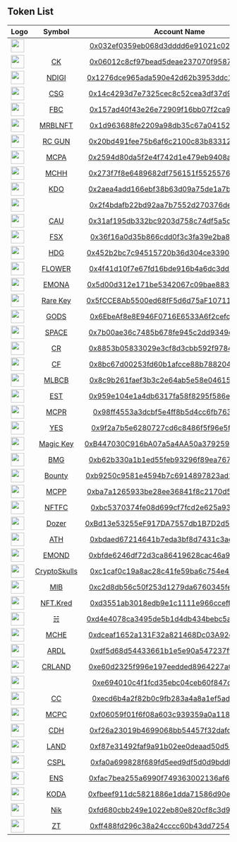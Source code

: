 ## Token List
<!-- token_list_start -->
|   Logo    | Symbol      | Account Name |
| ----------- |:------------:|:------------:|
|  <img src="https://etherscan.io/images/main/empty-token.png" width=30 />  | [](https://github.com/eager7/eth_tokens/blob/master/nft/0x032ef0359eb068d3dddd6e91021c02f397afce5a/token.json) | [0x032ef0359eb068d3dddd6e91021c02f397afce5a](https://etherscan.io/address/0x032ef0359eb068d3dddd6e91021c02f397afce5a) |
|  <img src="https://etherscan.io/token/images/cryptokitties_28.png?v=1" width=30 />  | [CK](https://github.com/eager7/eth_tokens/blob/master/nft/0x06012c8cf97bead5deae237070f9587f8e7a266d/token.json) | [0x06012c8cf97bead5deae237070f9587f8e7a266d](https://etherscan.io/address/0x06012c8cf97bead5deae237070f9587f8e7a266d) |
|  <img src="https://etherscan.io/token/images/neon_28.png" width=30 />  | [NDIGI](https://github.com/eager7/eth_tokens/blob/master/nft/0x1276dce965ada590e42d62b3953ddc1ddceb0392/token.json) | [0x1276dce965ada590e42d62b3953ddc1ddceb0392](https://etherscan.io/address/0x1276dce965ada590e42d62b3953ddc1ddceb0392) |
|  <img src="https://etherscan.io/images/main/empty-token.png" width=30 />  | [CSG](https://github.com/eager7/eth_tokens/blob/master/nft/0x14c4293d7e7325cec8c52cea3df37d91aa9cc7b6/token.json) | [0x14c4293d7e7325cec8c52cea3df37d91aa9cc7b6](https://etherscan.io/address/0x14c4293d7e7325cec8c52cea3df37d91aa9cc7b6) |
|  <img src="https://etherscan.io/token/images/footbattle_128.png" width=30 />  | [FBC](https://github.com/eager7/eth_tokens/blob/master/nft/0x157ad40f43e26e72909f16bb07f2ca97466df849/token.json) | [0x157ad40f43e26e72909f16bb07f2ca97466df849](https://etherscan.io/address/0x157ad40f43e26e72909f16bb07f2ca97466df849) |
|  <img src="https://etherscan.io/token/images/marblecards_28.png?v=1" width=30 />  | [MRBLNFT](https://github.com/eager7/eth_tokens/blob/master/nft/0x1d963688fe2209a98db35c67a041524822cf04ff/token.json) | [0x1d963688fe2209a98db35c67a041524822cf04ff](https://etherscan.io/address/0x1d963688fe2209a98db35c67a041524822cf04ff) |
|  <img src="https://etherscan.io/token/images/realityclash_28.png" width=30 />  | [RC GUN](https://github.com/eager7/eth_tokens/blob/master/nft/0x20bd491fee75b6af6c2100c83b83312d620f2958/token.json) | [0x20bd491fee75b6af6c2100c83b83312d620f2958](https://etherscan.io/address/0x20bd491fee75b6af6c2100c83b83312d620f2958) |
|  <img src="https://etherscan.io/token/images/megacryptopolis_28.png" width=30 />  | [MCPA](https://github.com/eager7/eth_tokens/blob/master/nft/0x2594d80da5f2e4f742d1e479eb9408aad132d0bd/token.json) | [0x2594d80da5f2e4f742d1e479eb9408aad132d0bd](https://etherscan.io/address/0x2594d80da5f2e4f742d1e479eb9408aad132d0bd) |
|  <img src="https://etherscan.io/token/images/mycryptoheroes_32.png" width=30 />  | [MCHH](https://github.com/eager7/eth_tokens/blob/master/nft/0x273f7f8e6489682df756151f5525576e322d51a3/token.json) | [0x273f7f8e6489682df756151f5525576e322d51a3](https://etherscan.io/address/0x273f7f8e6489682df756151f5525576e322d51a3) |
|  <img src="https://etherscan.io/token/images/kudos_28.png" width=30 />  | [KDO](https://github.com/eager7/eth_tokens/blob/master/nft/0x2aea4add166ebf38b63d09a75de1a7b94aa24163/token.json) | [0x2aea4add166ebf38b63d09a75de1a7b94aa24163](https://etherscan.io/address/0x2aea4add166ebf38b63d09a75de1a7b94aa24163) |
|  <img src="https://etherscan.io/images/main/empty-token.png" width=30 />  | [](https://github.com/eager7/eth_tokens/blob/master/nft/0x2f4bdafb22bd92aa7b7552d270376de8edccbc1e/token.json) | [0x2f4bdafb22bd92aa7b7552d270376de8edccbc1e](https://etherscan.io/address/0x2f4bdafb22bd92aa7b7552d270376de8edccbc1e) |
|  <img src="https://etherscan.io/token/images/cryptoassault_28.png" width=30 />  | [CAU](https://github.com/eager7/eth_tokens/blob/master/nft/0x31af195db332bc9203d758c74df5a5c5e597cdb7/token.json) | [0x31af195db332bc9203d758c74df5a5c5e597cdb7](https://etherscan.io/address/0x31af195db332bc9203d758c74df5a5c5e597cdb7) |
|  <img src="https://etherscan.io/token/images/foam_28.png" width=30 />  | [FSX](https://github.com/eager7/eth_tokens/blob/master/nft/0x36f16a0d35b866cdd0f3c3fa39e2ba8f48b099d2/token.json) | [0x36f16a0d35b866cdd0f3c3fa39e2ba8f48b099d2](https://etherscan.io/address/0x36f16a0d35b866cdd0f3c3fa39e2ba8f48b099d2) |
|  <img src="https://etherscan.io/token/images/hedgie_28.png" width=30 />  | [HDG](https://github.com/eager7/eth_tokens/blob/master/nft/0x452b2bc7c94515720b36d304ce33909a8323f3e3/token.json) | [0x452b2bc7c94515720b36d304ce33909a8323f3e3](https://etherscan.io/address/0x452b2bc7c94515720b36d304ce33909a8323f3e3) |
|  <img src="https://etherscan.io/token/images/flowerpatch_28.png" width=30 />  | [FLOWER](https://github.com/eager7/eth_tokens/blob/master/nft/0x4f41d10f7e67fd16bde916b4a6dc3dd101c57394/token.json) | [0x4f41d10f7e67fd16bde916b4a6dc3dd101c57394](https://etherscan.io/address/0x4f41d10f7e67fd16bde916b4a6dc3dd101c57394) |
|  <img src="https://etherscan.io/token/images/etheremon_28.png?v=1" width=30 />  | [EMONA](https://github.com/eager7/eth_tokens/blob/master/nft/0x5d00d312e171be5342067c09bae883f9bcb2003b/token.json) | [0x5d00d312e171be5342067c09bae883f9bcb2003b](https://etherscan.io/address/0x5d00d312e171be5342067c09bae883f9bcb2003b) |
|  <img src="https://etherscan.io/token/images/cryptodozer_28.png?v=1" width=30 />  | [Rare Key](https://github.com/eager7/eth_tokens/blob/master/nft/0x5fcce8ab5500ed68ff5d6d75af1071195215d97e/token.json) | [0x5fCCE8Ab5500ed68fF5d6d75aF1071195215D97E](https://etherscan.io/address/0x5fCCE8Ab5500ed68fF5d6d75aF1071195215D97E) |
|  <img src="https://etherscan.io/token/images/godsunchained_28.png" width=30 />  | [GODS](https://github.com/eager7/eth_tokens/blob/master/nft/0x6ebeaf8e8e946f0716e6533a6f2cefc83f60e8ab/token.json) | [0x6EbeAf8e8E946F0716E6533A6f2cefc83f60e8Ab](https://etherscan.io/address/0x6EbeAf8e8E946F0716E6533A6f2cefc83f60e8Ab) |
|  <img src="https://etherscan.io/token/images/spheroiduniverse_28.png" width=30 />  | [SPACE](https://github.com/eager7/eth_tokens/blob/master/nft/0x7b00ae36c7485b678fe945c2dd9349eb5baf7b6b/token.json) | [0x7b00ae36c7485b678fe945c2dd9349eb5baf7b6b](https://etherscan.io/address/0x7b00ae36c7485b678fe945c2dd9349eb5baf7b6b) |
|  <img src="https://etherscan.io/token/images/codex_28.png?v=1" width=30 />  | [CR](https://github.com/eager7/eth_tokens/blob/master/nft/0x8853b05833029e3cf8d3cbb592f9784fa43d2a79/token.json) | [0x8853b05833029e3cf8d3cbb592f9784fa43d2a79](https://etherscan.io/address/0x8853b05833029e3cf8d3cbb592f9784fa43d2a79) |
|  <img src="https://etherscan.io/token/images/cryptoflowers_28.png" width=30 />  | [CF](https://github.com/eager7/eth_tokens/blob/master/nft/0x8bc67d00253fd60b1afcce88b78820413139f4c6/token.json) | [0x8bc67d00253fd60b1afcce88b78820413139f4c6](https://etherscan.io/address/0x8bc67d00253fd60b1afcce88b78820413139f4c6) |
|  <img src="https://etherscan.io/token/images/mlbchampions_28.png" width=30 />  | [MLBCB](https://github.com/eager7/eth_tokens/blob/master/nft/0x8c9b261faef3b3c2e64ab5e58e04615f8c788099/token.json) | [0x8c9b261faef3b3c2e64ab5e58e04615f8c788099](https://etherscan.io/address/0x8c9b261faef3b3c2e64ab5e58e04615f8c788099) |
|  <img src="https://etherscan.io/token/images/decentraland_28.png?v=2" width=30 />  | [EST](https://github.com/eager7/eth_tokens/blob/master/nft/0x959e104e1a4db6317fa58f8295f586e1a978c297/token.json) | [0x959e104e1a4db6317fa58f8295f586e1a978c297](https://etherscan.io/address/0x959e104e1a4db6317fa58f8295f586e1a978c297) |
|  <img src="https://etherscan.io/token/images/megacryptopolis_28.png" width=30 />  | [MCPR](https://github.com/eager7/eth_tokens/blob/master/nft/0x98ff4553a3dcbf5e4ff8b5d4cc6fb763b6f20174/token.json) | [0x98ff4553a3dcbf5e4ff8b5d4cc6fb763b6f20174](https://etherscan.io/address/0x98ff4553a3dcbf5e4ff8b5d4cc6fb763b6f20174) |
|  <img src="https://etherscan.io/images/main/empty-token.png" width=30 />  | [YES](https://github.com/eager7/eth_tokens/blob/master/nft/0x9f2a7b5e6280727cd6c8486f5f96e5f76164f2df/token.json) | [0x9f2a7b5e6280727cd6c8486f5f96e5f76164f2df](https://etherscan.io/address/0x9f2a7b5e6280727cd6c8486f5f96e5f76164f2df) |
|  <img src="https://etherscan.io/token/images/cryptodozer_28.png?v=1" width=30 />  | [Magic Key](https://github.com/eager7/eth_tokens/blob/master/nft/0xb447030c916ba07a5a4aa50a379259e387c48182/token.json) | [0xB447030C916bA07a5a4AA50a379259E387c48182](https://etherscan.io/address/0xB447030C916bA07a5a4AA50a379259E387c48182) |
|  <img src="https://etherscan.io/token/images/blockmarkgems_28.png" width=30 />  | [BMG](https://github.com/eager7/eth_tokens/blob/master/nft/0xb62b330a1b1ed55feb93296f89ea7679c4e0c36c/token.json) | [0xb62b330a1b1ed55feb93296f89ea7679c4e0c36c](https://etherscan.io/address/0xb62b330a1b1ed55feb93296f89ea7679c4e0c36c) |
|  <img src="https://etherscan.io/token/images/lordless_28.png?v=1" width=30 />  | [Bounty](https://github.com/eager7/eth_tokens/blob/master/nft/0xb9250c9581e4594b7c6914897823ad18d6b78e96/token.json) | [0xb9250c9581e4594b7c6914897823ad18d6b78e96](https://etherscan.io/address/0xb9250c9581e4594b7c6914897823ad18d6b78e96) |
|  <img src="https://etherscan.io/token/images/megacryptopolis_28.png" width=30 />  | [MCPP](https://github.com/eager7/eth_tokens/blob/master/nft/0xba7a1265933be28ee36841f8c2170d51688b365d/token.json) | [0xba7a1265933be28ee36841f8c2170d51688b365d](https://etherscan.io/address/0xba7a1265933be28ee36841f8c2170d51688b365d) |
|  <img src="https://etherscan.io/token/images/niftyfootball_28.png" width=30 />  | [NFTFC](https://github.com/eager7/eth_tokens/blob/master/nft/0xbc5370374fe08d699cf7fcd2e625a93bf393ccc4/token.json) | [0xbc5370374fe08d699cf7fcd2e625a93bf393ccc4](https://etherscan.io/address/0xbc5370374fe08d699cf7fcd2e625a93bf393ccc4) |
|  <img src="https://etherscan.io/token/images/cryptodozer_28.png?v=1" width=30 />  | [Dozer](https://github.com/eager7/eth_tokens/blob/master/nft/0xbd13e53255ef917da7557db1b7d2d5c38a2efe24/token.json) | [0xBd13e53255eF917DA7557db1B7D2d5C38a2EFe24](https://etherscan.io/address/0xBd13e53255eF917DA7557db1B7D2d5C38a2EFe24) |
|  <img src="https://etherscan.io/token/images/cryptoatom_28.png" width=30 />  | [ATH](https://github.com/eager7/eth_tokens/blob/master/nft/0xbdaed67214641b7eda3bf8d7431c3ae5fc46f466/token.json) | [0xbdaed67214641b7eda3bf8d7431c3ae5fc46f466](https://etherscan.io/address/0xbdaed67214641b7eda3bf8d7431c3ae5fc46f466) |
|  <img src="https://etherscan.io/token/images/etheremon_28.png?v=1" width=30 />  | [EMOND](https://github.com/eager7/eth_tokens/blob/master/nft/0xbfde6246df72d3ca86419628cac46a9d2b60393c/token.json) | [0xbfde6246df72d3ca86419628cac46a9d2b60393c](https://etherscan.io/address/0xbfde6246df72d3ca86419628cac46a9d2b60393c) |
|  <img src="https://etherscan.io/token/images/cryptoskulls_28.png" width=30 />  | [CryptoSkulls](https://github.com/eager7/eth_tokens/blob/master/nft/0xc1caf0c19a8ac28c41fe59ba6c754e4b9bd54de9/token.json) | [0xc1caf0c19a8ac28c41fe59ba6c754e4b9bd54de9](https://etherscan.io/address/0xc1caf0c19a8ac28c41fe59ba6c754e4b9bd54de9) |
|  <img src="https://etherscan.io/token/images/mib_28.png?v1.1" width=30 />  | [MIB](https://github.com/eager7/eth_tokens/blob/master/nft/0xc2d8db56c50f253d1279da6760345fe78f784ed9/token.json) | [0xc2d8db56c50f253d1279da6760345fe78f784ed9](https://etherscan.io/address/0xc2d8db56c50f253d1279da6760345fe78f784ed9) |
|  <img src="https://etherscan.io/images/main/empty-token.png" width=30 />  | [NFT.Kred](https://github.com/eager7/eth_tokens/blob/master/nft/0xd3551ab3018edb9e1c1111e966cceffdf625a730/token.json) | [0xd3551ab3018edb9e1c1111e966cceffdf625a730](https://etherscan.io/address/0xd3551ab3018edb9e1c1111e966cceffdf625a730) |
|  <img src="https://etherscan.io/token/images/autoglyphs_28.png" width=30 />  | [☵](https://github.com/eager7/eth_tokens/blob/master/nft/0xd4e4078ca3495de5b1d4db434bebc5a986197782/token.json) | [0xd4e4078ca3495de5b1d4db434bebc5a986197782](https://etherscan.io/address/0xd4e4078ca3495de5b1d4db434bebc5a986197782) |
|  <img src="https://etherscan.io/token/images/mycryptoheroes_28.png?v=1" width=30 />  | [MCHE](https://github.com/eager7/eth_tokens/blob/master/nft/0xdceaf1652a131f32a821468dc03a92df0edd86ea/token.json) | [0xdceaf1652a131F32a821468Dc03A92df0edd86Ea](https://etherscan.io/address/0xdceaf1652a131F32a821468Dc03A92df0edd86Ea) |
|  <img src="https://etherscan.io/token/images/arcona_28.png?v=2" width=30 />  | [ARDL](https://github.com/eager7/eth_tokens/blob/master/nft/0xdf5d68d54433661b1e5e90a547237ffb0adf6ec2/token.json) | [0xdf5d68d54433661b1e5e90a547237ffb0adf6ec2](https://etherscan.io/address/0xdf5d68d54433661b1e5e90a547237ffb0adf6ec2) |
|  <img src="https://etherscan.io/token/images/cryptorome_28_2.png" width=30 />  | [CRLAND](https://github.com/eager7/eth_tokens/blob/master/nft/0xe60d2325f996e197eedded8964227a0c6ca82d0f/token.json) | [0xe60d2325f996e197eedded8964227a0c6ca82d0f](https://etherscan.io/address/0xe60d2325f996e197eedded8964227a0c6ca82d0f) |
|  <img src="https://etherscan.io/images/main/empty-token.png" width=30 />  | [](https://github.com/eager7/eth_tokens/blob/master/nft/0xe694010c4f1fcd35ebc04ceb60f847caaf2cd6f2/token.json) | [0xe694010c4f1fcd35ebc04ceb60f847caaf2cd6f2](https://etherscan.io/address/0xe694010c4f1fcd35ebc04ceb60f847caaf2cd6f2) |
|  <img src="https://etherscan.io/token/images/cryptantcrab_28.png?v=1" width=30 />  | [CC](https://github.com/eager7/eth_tokens/blob/master/nft/0xecd6b4a2f82b0c9fb283a4a8a1ef5adf555f794b/token.json) | [0xecd6b4a2f82b0c9fb283a4a8a1ef5adf555f794b](https://etherscan.io/address/0xecd6b4a2f82b0c9fb283a4a8a1ef5adf555f794b) |
|  <img src="https://etherscan.io/token/images/megacryptopolis_28.png" width=30 />  | [MCPC](https://github.com/eager7/eth_tokens/blob/master/nft/0xf06059f01f6f08a603c939359a0a1186f7687685/token.json) | [0xf06059f01f6f08a603c939359a0a1186f7687685](https://etherscan.io/address/0xf06059f01f6f08a603c939359a0a1186f7687685) |
|  <img src="https://etherscan.io/token/images/cryptoderby_28.png" width=30 />  | [CDH](https://github.com/eager7/eth_tokens/blob/master/nft/0xf26a23019b4699068bb54457f32dafcf22a9d371/token.json) | [0xf26a23019b4699068bb54457f32dafcf22a9d371](https://etherscan.io/address/0xf26a23019b4699068bb54457f32dafcf22a9d371) |
|  <img src="https://etherscan.io/token/images/decentraland_28.png?v=2" width=30 />  | [LAND](https://github.com/eager7/eth_tokens/blob/master/nft/0xf87e31492faf9a91b02ee0deaad50d51d56d5d4d/token.json) | [0xf87e31492faf9a91b02ee0deaad50d51d56d5d4d](https://etherscan.io/address/0xf87e31492faf9a91b02ee0deaad50d51d56d5d4d) |
|  <img src="https://etherscan.io/images/main/empty-token.png" width=30 />  | [CSPL](https://github.com/eager7/eth_tokens/blob/master/nft/0xfa0a699828f689fd5eed9df5d0d9bddb832941ee/token.json) | [0xfa0a699828f689fd5eed9df5d0d9bddb832941ee](https://etherscan.io/address/0xfa0a699828f689fd5eed9df5d0d9bddb832941ee) |
|  <img src="https://etherscan.io/token/images/ens_32.png?v1.0" width=30 />  | [ENS](https://github.com/eager7/eth_tokens/blob/master/nft/0xfac7bea255a6990f749363002136af6556b31e04/token.json) | [0xfac7bea255a6990f749363002136af6556b31e04](https://etherscan.io/address/0xfac7bea255a6990f749363002136af6556b31e04) |
|  <img src="https://etherscan.io/token/images/knownorigin_28.png?v=1" width=30 />  | [KODA](https://github.com/eager7/eth_tokens/blob/master/nft/0xfbeef911dc5821886e1dda71586d90ed28174b7d/token.json) | [0xfbeef911dc5821886e1dda71586d90ed28174b7d](https://etherscan.io/address/0xfbeef911dc5821886e1dda71586d90ed28174b7d) |
|  <img src="https://etherscan.io/images/main/empty-token.png" width=30 />  | [Nik](https://github.com/eager7/eth_tokens/blob/master/nft/0xfd680cbb249e1022eb80e820cf8c3d9424c001b8/token.json) | [0xfd680cbb249e1022eb80e820cf8c3d9424c001b8](https://etherscan.io/address/0xfd680cbb249e1022eb80e820cf8c3d9424c001b8) |
|  <img src="https://etherscan.io/token/images/zedtoken_28.png" width=30 />  | [ZT](https://github.com/eager7/eth_tokens/blob/master/nft/0xff488fd296c38a24cccc60b43dd7254810dab64e/token.json) | [0xff488fd296c38a24cccc60b43dd7254810dab64e](https://etherscan.io/address/0xff488fd296c38a24cccc60b43dd7254810dab64e) |
